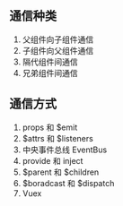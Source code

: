 ## 通信种类

1. 父组件向子组件通信
2. 子组件向父组件通信
3. 隔代组件间通信
4. 兄弟组件间通信

## 通信方式

1. props 和 $emit
2. $attrs 和 $listeners
3. 中央事件总线 EventBus
4. provide 和 inject
5. $parent 和 $children
6. $boradcast 和 $dispatch
7. Vuex